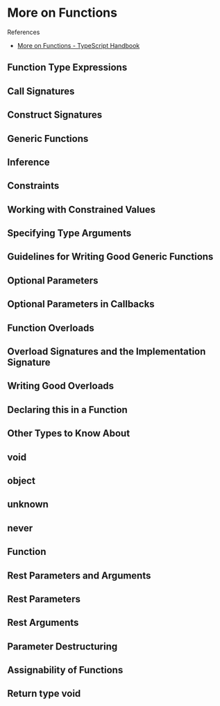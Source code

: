 # More on Functions

References

- [More on Functions - TypeScript Handbook](https://www.typescriptlang.org/docs/handbook/2/functions.html)

## Function Type Expressions

## Call Signatures

## Construct Signatures

## Generic Functions

## Inference

## Constraints

## Working with Constrained Values

## Specifying Type Arguments

## Guidelines for Writing Good Generic Functions

## Optional Parameters

## Optional Parameters in Callbacks

## Function Overloads

## Overload Signatures and the Implementation Signature

## Writing Good Overloads

## Declaring this in a Function

## Other Types to Know About

## void

## object

## unknown

## never

## Function

## Rest Parameters and Arguments

## Rest Parameters

## Rest Arguments

## Parameter Destructuring

## Assignability of Functions

## Return type void
